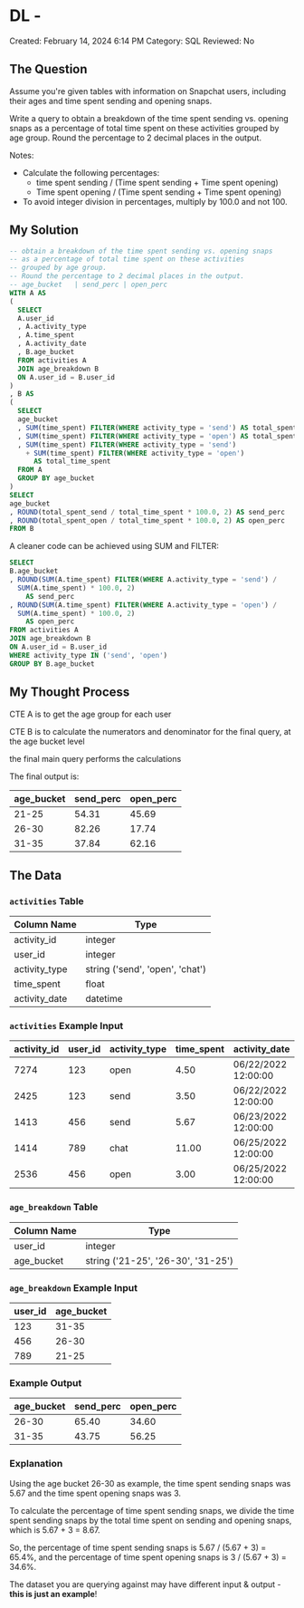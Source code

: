 # DL -

Created: February 14, 2024 6:14 PM
Category: SQL
Reviewed: No

## The Question

Assume you're given tables with information on Snapchat users, including their ages and time spent sending and opening snaps.

Write a query to obtain a breakdown of the time spent sending vs. opening snaps as a percentage of total time spent on these activities grouped by age group. Round the percentage to 2 decimal places in the output.

Notes:

- Calculate the following percentages:
    - time spent sending / (Time spent sending + Time spent opening)
    - Time spent opening / (Time spent sending + Time spent opening)
- To avoid integer division in percentages, multiply by 100.0 and not 100.

## My Solution

```sql
-- obtain a breakdown of the time spent sending vs. opening snaps 
-- as a percentage of total time spent on these activities 
-- grouped by age group. 
-- Round the percentage to 2 decimal places in the output.
-- age_bucket	| send_perc	| open_perc
WITH A AS
(
  SELECT
  A.user_id
  , A.activity_type
  , A.time_spent
  , A.activity_date
  , B.age_bucket
  FROM activities A
  JOIN age_breakdown B
  ON A.user_id = B.user_id
)
, B AS
(
  SELECT
  age_bucket
  , SUM(time_spent) FILTER(WHERE activity_type = 'send') AS total_spent_send
  , SUM(time_spent) FILTER(WHERE activity_type = 'open') AS total_spent_open
  , SUM(time_spent) FILTER(WHERE activity_type = 'send')
    + SUM(time_spent) FILTER(WHERE activity_type = 'open')
      AS total_time_spent
  FROM A
  GROUP BY age_bucket
)
SELECT
age_bucket
, ROUND(total_spent_send / total_time_spent * 100.0, 2) AS send_perc
, ROUND(total_spent_open / total_time_spent * 100.0, 2) AS open_perc
FROM B
```

A cleaner code can be achieved using SUM and FILTER:

```sql
SELECT
B.age_bucket
, ROUND(SUM(A.time_spent) FILTER(WHERE A.activity_type = 'send') /
  SUM(A.time_spent) * 100.0, 2)
    AS send_perc
, ROUND(SUM(A.time_spent) FILTER(WHERE A.activity_type = 'open') /
  SUM(A.time_spent) * 100.0, 2)
    AS open_perc
FROM activities A
JOIN age_breakdown B
ON A.user_id = B.user_id
WHERE activity_type IN ('send', 'open')
GROUP BY B.age_bucket
```

## My Thought Process

CTE A is to get the age group for each user

CTE B is to calculate the numerators and denominator for the final query, at the age bucket level

the final main query performs the calculations

The final output is:

| age_bucket | send_perc | open_perc |
| --- | --- | --- |
| 21-25 | 54.31 | 45.69 |
| 26-30 | 82.26 | 17.74 |
| 31-35 | 37.84 | 62.16 |

## The Data

### `activities` Table

| Column Name | Type |
| --- | --- |
| activity_id | integer |
| user_id | integer |
| activity_type | string ('send', 'open', 'chat') |
| time_spent | float |
| activity_date | datetime |

### `activities` Example Input

| activity_id | user_id | activity_type | time_spent | activity_date |
| --- | --- | --- | --- | --- |
| 7274 | 123 | open | 4.50 | 06/22/2022 12:00:00 |
| 2425 | 123 | send | 3.50 | 06/22/2022 12:00:00 |
| 1413 | 456 | send | 5.67 | 06/23/2022 12:00:00 |
| 1414 | 789 | chat | 11.00 | 06/25/2022 12:00:00 |
| 2536 | 456 | open | 3.00 | 06/25/2022 12:00:00 |

### `age_breakdown` Table

| Column Name | Type |
| --- | --- |
| user_id | integer |
| age_bucket | string ('21-25', '26-30', '31-25') |

### `age_breakdown` Example Input

| user_id | age_bucket |
| --- | --- |
| 123 | 31-35 |
| 456 | 26-30 |
| 789 | 21-25 |

### Example Output

| age_bucket | send_perc | open_perc |
| --- | --- | --- |
| 26-30 | 65.40 | 34.60 |
| 31-35 | 43.75 | 56.25 |

### Explanation

Using the age bucket 26-30 as example, the time spent sending snaps was 5.67 and the time spent opening snaps was 3.

To calculate the percentage of time spent sending snaps, we divide 
the time spent sending snaps by the total time spent on sending and 
opening snaps, which is 5.67 + 3 = 8.67.

So, the percentage of time spent sending snaps is 5.67 / (5.67 + 3) =
 65.4%, and the percentage of time spent opening snaps is 3 / (5.67 + 3)
 = 34.6%.

The dataset you are querying against may have different input & output - **this is just an example**!